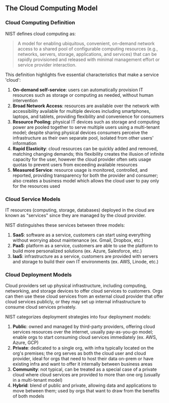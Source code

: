 ## The Cloud Computing Model
### Cloud Computing Definition
NIST defines cloud computing as:

> A model for enabling ubiquitous, convenient, on-demand network access to a shared pool of configurable computing resources (e.g., networks, servers, storage, applications, and services) that can be rapidly provisioned and released with minimal management effort or service provider interaction. 

This definition highlights five essential characteristics that make a service 'cloud':
1. **On-demand self-service**: users can automatically provision IT resources such as storage or computing as needed, without human intervention
2. **Broad Network Access**: resources are available over the network with accessibility available for multiple devices including smartphones, laptops, and tablets, providing flexibility and convenience for consumers 
3. **Resource Pooling**: physical IT devices such as storage and computing power are pooled together to serve multiple users using a multi-tenant model; despite sharing physical devices consumers perceive the infrastructure as their own separate pool, isolated from other users' information
4. **Rapid Elasticity**: cloud resources can be quickly added and removed, matching changing demands; this flexibility creates the illusion of infinite capacity for the user, however the cloud provider often sets usage quotas to prevent users from exceeding available resources
5. **Measured Service**: resource usage is monitored, controlled, and reported, providing transparency for both the provider and consumer; also creates a business model which allows the cloud user to pay only for the resources used

### Cloud Service Models
IT resources (computing, storage, databases) deployed in the cloud are known as "services" since they are managed by the cloud provider.

NIST distinguishes these services between three models:
1. **SaaS**: software as a service, customers can start using everything without worrying about maintenance (ex. Gmail, Dropbox, etc.)
2. **PaaS**: platform as a service, customers are able to use the platform to build more personalized solutions (ex. Azure, Salesforce, etc.)
3. **IaaS**: infrastructure as a service, customers are provided with servers and storage to build their own IT environments (ex. AWS, Linode, etc.)

### Cloud Deployment Models
Cloud providers set up physical infrastructure, including computing, networking, and storage devices to offer cloud services to customers. Orgs can then use these cloud services from an external cloud provider that offer cloud services publicly, or they may set up internal infrastructure to consume cloud services privately.

NIST categorizes deployment strategies into four deployment models:
1. **Public**: owned and managed by third-party providers, offering cloud services resources over the internet, usually pay-as-you-go model; enable orgs to start consuming cloud services immediately (ex. AWS, Azure, GCP)
2. **Private**: dedicated to a single org, with infra typically located on the org's premises; the org serves as both the cloud user and cloud provider, ideal for orgs that need to host their data on-prem or have existing infra and want to offer it internally between business areas
3. **Community**: not typical, can be treated as a special case of a private cloud where cloud services are provided to more than one org (usually in a multi-tenant model)
4. **Hybrid**: blend of public and private, allowing data and applications to move between them; used by orgs that want to draw from the benefits of both models
